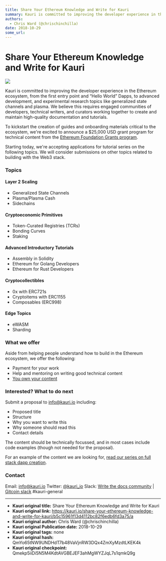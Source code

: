 ```yaml
---
title: Share Your Ethereum Knowledge and Write for Kauri
summary: Kauri is committed to improving the developer experience in the Ethereum ecosystem, from the first entry point and “Hello World” Dapps, to advanced development, and experimental research topics like generalized state channels and plasma. We believe this requires engaged communities of developers, technical writers, and curators working together to create and maintain high-quality documentation and tutorials. To kickstart the creation of guides and onboarding materials critical to the ecosystem,
authors:
  - Chris Ward (@chrischinchilla)
date: 2018-10-29
some_url: 
---
```


# Share Your Ethereum Knowledge and Write for Kauri

![](https://ipfs.infura.io/ipfs/QmVRkodwoHCGcdp1tkSZrB1soxDfCVrNnbvACacyKnqpmC)


Kauri is committed to improving the developer experience in the Ethereum ecosystem, from the first entry point and “Hello World” Dapps, to advanced development, and experimental research topics like generalized state channels and plasma. We believe this requires engaged communities of developers, technical writers, and curators working together to create and maintain high-quality documentation and tutorials.

To kickstart the creation of guides and onboarding materials critical to the ecosystem, we're excited to announce a $25,000 USD grant program for technical content from the [Ethereum Foundation Grants program](https://blog.ethereum.org/2018/10/15/ethereum-foundation-grants-update-wave-4/).

Starting today, we're accepting applications for tutorial series on the following topics. We will consider submissions on other topics related to building with the Web3 stack.

### Topics

#### Layer 2 Scaling

* Generalized State Channels
* Plasma/Plasma Cash
* Sidechains

#### Cryptoeconomic Primitives

* Token-Curated Registries (TCRs)
* Bonding Curves
* Staking

#### Advanced Introductory Tutorials

* Assembly in Solidity
* Ethereum for Golang Developers
* Ethereum for Rust Developers

#### Cryptocollectibles

* 0x with ERC721s
* Cryptoitems with ERC1155
* Composables (ERC998)

#### Edge Topics

* eWASM
* Sharding

### What we offer

Aside from helping people understand how to build in the Ethereum ecosystem, we offer the following:

* Payment for your work
* Help and mentoring on writing good technical content
* [You own your content](https://beta.kauri.io/terms-of-use)

### Interested? What to do next

Submit a proposal to [info@kauri.io](mailto:info@kauri.io) including:

* Proposed title
* Structure
* Why you want to write this
* Why someone should read this
* Contact details

The content should be technically focussed, and in most cases include code examples (though not needed for the proposal).

For an example of the content we are looking for, [read our series on full stack dapp creation](https://beta.kauri.io/collection/5b8e401ee727370001c942e3/full-stack-dapp-tutorial-series).

### Contact

Email: [info@kauri.io](mailto:info@kauri.io)
Twitter: [@kauri_io](https://twitter.com/kauri_io)
Slack: [Write the docs community](http://slack.writethedocs.org/) | [Gitcoin slack](https://gitcoin.co/slack) #kauri-general



---

- **Kauri original title:** Share Your Ethereum Knowledge and Write for Kauri
- **Kauri original link:** https://kauri.io/share-your-ethereum-knowledge-and-write-for-kauri/b5c15961f13d4112bc82f6edb6fd3a75/a
- **Kauri original author:** Chris Ward (@chrischinchilla)
- **Kauri original Publication date:** 2018-10-29
- **Kauri original tags:** none
- **Kauri original hash:** QmYo65tNW9UNDHdT7b48VaVjnRW3DQx4ZmXyMzdtLKEK4k
- **Kauri original checkpoint:** Qmekp5iiDi5N5M4KdtAVGBEJEF3ahMgWYZJqL7s1qmkQ9g



